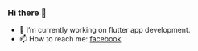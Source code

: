 ### Hi there 👋

- 🔭 I’m currently working on flutter app development.
- 📫 How to reach me: [facebook](https://fb.me/khantwin04)

